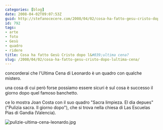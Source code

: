 ```yaml
---
categories: [blog]
date: 2008-04-02T09:07:53Z
guid: http://stefanocecere.com/2008/04/02/cosa-ha-fatto-gesu-cristo-dopo-lultima-cena/
id: 792
tags:
- arte
- foto
- Gesù
- quadro
- ridere
title: Cosa ha fatto Gesù Cristo dopo l&#039;ultima cena?
slug: /2008/04/02/cosa-ha-fatto-gesu-cristo-dopo-lultima-cena/
---
```


concorderai che l'Ultima Cena di Leonardo è un quadro con qualche mistero.
  
una cosa di cui però forse possiamo essere sicuri è sul cosa è successo il giorno dopo quel famoso banchetto.
  
ce lo mostra Joan Costa con il suo quadro "Sacra limpieza. El dia depues" ("Pulizia sacra. Il giorno dopo"), che si trova nella chiesa di Las Escuelas Pias di Gandia (Valencia).

![pulizie-ultima-cena-leonardo.jpg](http://stefanocecere.com/wp-content/uploads/sites/3/2008/04/pulizie-ultima-cena-leonardo.jpg)